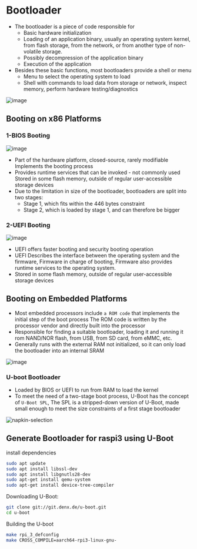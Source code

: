 # Bootloader
* The bootloader is a piece of code responsible for
  * Basic hardware initialization
  * Loading of an application binary, usually an operating system kernel, from flash storage, from the network, or from another type of non-volatile storage.
  * Possibly decompression of the application binary
  * Execution of the application
* Besides these basic functions, most bootloaders provide a shell or menu
  * Menu to select the operating system to load
  * Shell with commands to load data from storage or network, inspect memory, perform hardware testing/diagnostics
    
![image](https://github.com/user-attachments/assets/2d288b07-49ca-4d27-a1bb-aa14c6f46f0f)

## Booting on x86 Platforms

### 1-BIOS Booting

![image](https://github.com/user-attachments/assets/3513cf93-b182-4f70-9bd3-01e92f7f30f2)

* Part of the hardware platform, closed-source, rarely modifiable Implements the booting process
* Provides runtime services that can be invoked - not commonly used Stored in some flash memory, outside of regular user-accessible storage devices
* Due to the limitation in size of the bootloader, bootloaders are split into two stages:
  * Stage 1, which fits within the 446 bytes constraint
  * Stage 2, which is loaded by stage 1, and can therefore be bigger

### 2-UEFI Booting

![image](https://github.com/user-attachments/assets/8778499c-7cbc-444d-a407-0be4bb3eac5e)

* UEFI offers faster booting and security booting operation
* UEFI Describes the interface between the operating system and the firmware, Firmware in charge of booting, Firmware also provides runtime services to the operating system.
* Stored in some flash memory, outside of regular user-accessible storage devices

## Booting on Embedded Platforms
*  Most embedded processors include `a ROM code` that implements the initial step of the boot process The ROM code is written by the processor vendor and directly built into the processor
*  Responsible for finding a suitable bootloader, loading it and running it rom NAND/NOR flash, from USB, from SD card, from eMMC, etc.
*  Generally runs with the external RAM not initialized, so it can only load the bootloader into an internal SRAM

![image](https://github.com/user-attachments/assets/fe4a41c5-98f7-407d-b722-c6ff32b73554)

### U-boot Bootloader

* Loaded by BIOS or UEFI to run from RAM to load the kernel
* To meet the need of a two-stage boot process, U-Boot has the concept of `U-Boot SPL`, The SPL is a stripped-down version of U-Boot, made small enough to meet the size constraints of a first stage bootloader
  
![napkin-selection](https://github.com/user-attachments/assets/dc5027f2-2092-4564-b238-891e5aecb8ae)



## Generate Bootloader for raspi3 using U-Boot

install dependencies 

```sh
sudo apt update
sudo apt install libssl-dev
sudo apt install libgnutls28-dev
sudo apt-get install qemu-system
sudo apt-get install device-tree-compiler
```

Downloading U-Boot:
```sh
git clone git://git.denx.de/u-boot.git
cd u-boot
```

Building the U-boot
```sh
make rpi_3_defconfig
make CROSS_COMPILE=aarch64-rpi3-linux-gnu-
```
